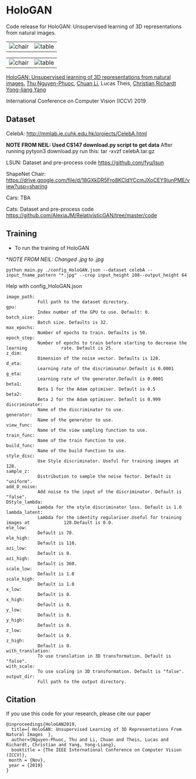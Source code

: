 # HoloGAN
Code release for HoloGAN: Unsupervised learning of 3D representations from natural images. 

<p><table>
  <tr valign="top">
    <td width="50%"><img src="images/cars_azi_small.gif" alt="chair" /></td>
    <td width="50%"><img src="images/cars_ele_small.gif" alt="table" /></td>
  </tr>
</table></p>

<p><table>
  <tr valign="top">
    <td width="50%"><img src="images/cats_small_1.gif" alt="chair" /></td>
    <td width="50%"><img src="images/celebA_small.gif" alt="table" /></td>
  </tr>
</table></p>

[HoloGAN: Unsupervised learning of 3D representations from natural images.]( https://www.monkeyoverflow.com/hologan-unsupervised-learning-of-3d-representations-from-natural-images/ ) [Thu Nguyen-Phuoc](https://monkeyoverflow.com/about/),  [Chuan Li](https://lambdalabs.com/blog/author/chuan/), Lucas Theis, [Christian Richardt]( https://richardt.name/ ) [Yong-liang Yang](http://yongliangyang.net/) 

International Conference on Computer Vision (ICCV) 2019 

## Dataset

CelebA:  http://mmlab.ie.cuhk.edu.hk/projects/CelebA.html 

**NOTE FROM NEIL: Used CS147 download.py script to get data**
After running pytyon3 download.py
run this:
tar -xvzf celebA.tar.gz


LSUN: Dataset and pre-process code  https://github.com/fyu/lsun 

ShapeNet Chair: https://drive.google.com/file/d/18GXkDR5Fro8KCldYCcmJXoCEY9iunPME/view?usp=sharing

Cars: TBA

Cats: Dataset and pre-process code https://github.com/AlexiaJM/RelativisticGAN/tree/master/code 

## Training

- To run the training of HoloGAN

**NOTE FROM NEIL: Changed .jpg to *.jpg**

```	
python main.py ./config_HoloGAN.json --dataset celebA --input_fname_pattern "*.jpg" --crop input_height 108--output_height 64
```
Help with config_HoloGAN.json

```
image_path:
			Full path to the dataset directory.
gpu:
			Index number of the GPU to use. Default: 0.
batch_size:
			Batch size. Defaults is 32.
max_epochs:
			Number of epochs to train. Defaults is 50.
epoch_step:
			Number of epochs to train before starting to decrease the learning 			   rate. Default is 25.
z_dim:
			Dimension of the noise vector. Defaults is 128.
d_eta:
			Learning rate of the discriminator.Default is 0.0001
g_eta:
			Learning rate of the generator.Default is 0.0001
beta1:
			Beta 1 for the Adam optimiser. Default is 0.5
beta2:
			Beta 2 for the Adam optimiser. Default is 0.999
discriminator:
			Name of the discriminator to use. 
generator:
			Name of the generator to use. 
view_func:
			Name of the view sampling function to use.
train_func:
			Name of the train function to use.
build_func:
			Name of the build function to use.
style_disc:
			Use Style discriminator. Useful for training images at 128.
sample_z:
			Distribution to sample the noise fector. Default is "uniform".
add_D_noise:
			Add noise to the input of the discriminator. Default is "false".
DStyle_lambda:
			Lambda for the style discriminator loss. Default is 1.0
lambda_latent:
			Lambda for the identity regulariser.Useful for training images at 			  128.Default is 0.0.
ele_low:
    		Default is 70.
ele_high:
			Default is 110.
azi_low:
			Default is 0.
azi_high:
			Default is 360.
scale_low:
			Default is 1.0
scale_high:
			Default is 1.0
x_low:
			Default is 0.
x_high:
			Default is 0.
y_low:
			Default is 0.
y_high:
			Default is 0.
z_low:
			Default is 0.
z_high:
			Default is 0.
with_translation:
			To use translation in 3D transformation. Default is "false".
with_scale:
			To use scaling in 3D transformation. Default is "false".
output_dir: 
			Full path to the output directory.
```

## Citation

If you use this code for your research, please cite our paper

```
@inproceedings{HoloGAN2019,
  title={ HoloGAN: Unsupervised Learning of 3D Representations From Natural Images  },
  author={Nguyen-Phuoc, Thu and Li, Chuan and Theis, Lucas and Richardt, Christian and Yang, Yong-Liang},
  booktitle = {The IEEE International Conference on Computer Vision (ICCV)},
 month = {Nov},
 year = {2019} 
}
```

